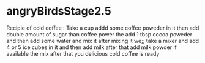 # angryBirdsStage2.5
Recipie of cold coffee : Take a cup addd some coffee poweder in it then add double amount of sugar than coffee power the add 1 tbsp cocoa poweder and then add some water and mix it after mixing it we;; take a mixer and add 4 or 5 ice cubes in it and then add milk after that add milk powder if available the mix after that you delicious cold coffee is ready
